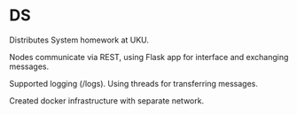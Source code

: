 # DS

Distributes System homework at UKU.

Nodes communicate via REST, using Flask app for interface and exchanging messages.

Supported logging (/logs). Using threads for transferring messages.

Created docker infrastructure with separate network.
